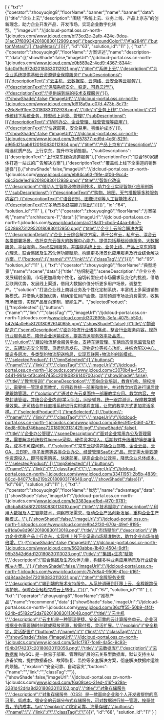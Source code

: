 [
	{
		"txt":"{\"operator\":\"zhouyuqing8\",\"floorName\":\"banner\",\"name\":\"banner\",\"data\":[{\"title\":\"企业上云\",\"description\":\"围绕 “系统上云、业务上线、产品上京东”的创新理念，助力企业开发产品、开发市场，实现企业数字化转型。\",\"imageUrl\":\"//jdcloud-portal.oss.cn-north-1.jcloudcs.com/www.jcloud.com/bf73ed2e-2afb-424e-9dea-31ac37f8093420180830112909.png\",\"backgroundColor\":\"#1a284f\",\"buttonMetas\":[],\"tagMetas\":[]}]}",
		"id":"63",
		"solution_id":"11"
	},
	{
		"txt":"{\"operator\":\"zhouyuqing8\",\"floorName\":\"方案详述\",\"name\":\"description-1\",\"data\":[{\"showShade\":false,\"imageUrl\":\"//jdcloud-portal.oss.cn-north-1.jcloudcs.com/www.jcloud.com/e0b589a2-4cd9-4367-8344-5dc0bf9c972d20180830112921.png\",\"title\":\"系统上云\",\"description\":\"为企业系统提供基础云资源健全保障服务\",\"subDescriptions\":[{\"descriptionText\":\"云主机、云数据库、云网络、云安全等云服务\"},{\"descriptionText\":\"保障系统安全、稳定、可靠云行\"},{\"descriptionText\":\"提供端到端的技术支撑服务\"}]},{\"showShade\":false,\"imageUrl\":\"//jdcloud-portal.oss.cn-north-1.jcloudcs.com/www.jcloud.com/fd918a9a-c07d-473b-8c73-e26c8e91feef20180830112928.png\",\"title\":\"业务上线\",\"description\":\"将传统线下系统业务，转型线上运营、管理\",\"subDescriptions\":[{\"descriptionText\":\"协同办公、企业管理、经营管理等应用\"},{\"descriptionText\":\"快速部署，安全易用，零维护成本\"}]},{\"showShade\":false,\"imageUrl\":\"//jdcloud-portal.oss.cn-north-1.jcloudcs.com/www.jcloud.com/3e657877-ed9d-4c6f-829f-a965d21aab9120180830112934.png\",\"title\":\"产品上京东\",\"description\":\" 精选优质产品，上行京东，提升市场销售额。\",\"subDescriptions\":[{\"descriptionText\":\"上行京东绿色通道服务\"},{\"descriptionText\":\"联合150家媒体打造一站式的广告解决方案\"},{\"descriptionText\":\"覆盖线上线下全渠道的销售途径\"}]},{\"showShade\":false,\"imageUrl\":\"//jdcloud-portal.oss.cn-north-1.jcloudcs.com/www.jcloud.com/eb94ca63-f9fe-4f06-9cc4-d6c3bde1ed1620180830112939.png\",\"title\":\"智能化改造\",\"description\":\"借助人工智能及物联网技术，助力企业实现智能化应用创新\",\"subDescriptions\":[{\"descriptionText\":\"购物、地图、天气播报等多种服务内容\"},{\"descriptionText\":\"语音识别、图像识别等人工智能技术\"},{\"descriptionText\":\"多场景多终端能力输出\"}]}]}",
		"id":"64",
		"solution_id":"11"
	},
	{
		"txt":"{\"operator\":\"zhouyuqing8\",\"floorName\":\"方案架构\",\"name\":\"architecture-1\",\"data\":[{\"imageUrl\":\"//jdcloud-portal.oss.cn-north-1.jcloudcs.com/www.jcloud.com/ac218a31-cbc5-44aa-b6c7-50286873129520180830112950.png\",\"title\":\"企业上云综合解决方案\",\"descriptionDetail\":\"企业上云综合解决方案，基于公有云，私有云、混合云各类部署场景，依托京东云强大的数据中心能力，提供包括基础设施服务、大数据服务、平台服务，SaaS应用服务，并围绕系统上云、业务上线、产品上京东的核心理念，联合集团及生态伙伴功能赋能，构建更多场景化应用服务及行业综合解决方案。\",\"buttons\":{\"name\":\"\",\"link\":\"\",\"classTag\":\"\"}}]}",
		"id":"65",
		"solution_id":"11"
	},
	{
		"txt":"{\"operator\":\"zhouyuqing8\",\"floorName\":\"典型场景\",\"name\":\"scene\",\"data\":[{\"title\":\"纺织制造\",\"sceneDescription\":\"企业业务发展辐射全国，市场更加趋向个性化，迫切转型应对市场需求及变化的挑战，借助互联网优势，发展线上渠道，借用大数据价值分析更多用户场景，调整生产。\",\"solution\":\"打造企业线上商城业务及个性化定制系统，丰富线上多渠道销售新模式。并借助大数据优势，精确定位用户画像，提前预测市场及消费需求，收集市场反馈，实现产品反向定制，智能生产。\",\"selectedProduct\":[],\"tmpSelected\":[],\"buttons\":{\"name\":\"\",\"link\":\"\",\"classTag\":\"\"},\"imageUrl\":\"//jdcloud-portal.oss.cn-north-1.jcloudcs.com/www.jcloud.com/d302896b-3efa-4075-b50d-542d4a0e6c8f20180826140655.png\",\"showShade\":false},{\"title\":\"物流配送\",\"sceneDescription\":\"面对物流行业诸多痛点，整合行业服务内容，规范行业服务品质，降低企业运输成本，提高货运服务效率及品质。\",\"solution\":\"建设物流整合服务平台，支持车辆管理、车辆动态信息监管及统计、车辆动态安全预警、货运信息发布、货物定位等核心功能，并结合配送中心，塑造多层次、多类型的物流配送格局，实现互联网+物流的创新模式。\",\"selectedProduct\":[],\"tmpSelected\":[],\"buttons\":{\"name\":\"\",\"link\":\"\",\"classTag\":\"\"},\"imageUrl\":\"//jdcloud-portal.oss.cn-north-1.jcloudcs.com/www.jcloud.com/c3070b4a-4557-4441-961a-bf3ca947455c20180826140700.jpg\",\"showShade\":false},{\"title\":\"教育培训\",\"sceneDescription\":\"面向企业培训，教育机构、院校培训，需要统一管理桌面教学，应用软件统一部署和维护，并对教学内容进行课后效果跟踪管理。\",\"solution\":\"通过京东云桌面统一部署教学应用、教学内容，完整封装管理，并结合企业内训/学习平台，同步辅导、统一跟踪测评，保障教学质量效果。还可结合在线直播系统进行实时课程直播，让您的教学方式更加灵活多样。\",\"selectedProduct\":[],\"tmpSelected\":[],\"buttons\":{\"name\":\"\",\"link\":\"\",\"classTag\":\"\"},\"imageUrl\":\"//jdcloud-portal.oss.cn-north-1.jcloudcs.com/www.jcloud.com/556ec9f5-0d6f-471f-8ed8-60bd746baea720180903131429.jpg\",\"showShade\":false},{\"title\":\"企业办公管理\",\"sceneDescription\":\"面对企业常用办公及管理需求，需要解决传统软件license采购、硬件资本投入、后期软件升级维护等部署复杂，成本不可控问题。\",\"solution\":\"京东云提供包括企业邮箱、企业云盘、云OA、云ERP、电子发票等各类企业办公、经营管理SaaS化产品，您无需大量软硬件资源投入，即可按需购买、快速部署，提高企业办公效率，降低企业总体成本。\",\"selectedProduct\":[],\"tmpSelected\":[],\"buttons\":{\"name\":\"\",\"link\":\"\",\"classTag\":\"\"},\"imageUrl\":\"//jdcloud-portal.oss.cn-north-1.jcloudcs.com/www.jcloud.com/33411951-2b5b-4839-80cd-84077c8a219b20180903174649.png\",\"showShade\":false}]}",
		"id":"66",
		"solution_id":"11"
	},
	{
		"txt":"{\"operator\":\"zhouyuqing8\",\"floorName\":\"优势\",\"name\":\"advantage\",\"data\":[{\"showShade\":false,\"imageUrl\":\"//jdcloud-portal.oss.cn-north-1.jcloudcs.com/www.jcloud.com/fe3383ea-efbd-4f70-9781-d9cba8d3d8f220180830113010.png\",\"title\":\"技术赋能\",\"description\":\"利用大数据及人工智能技术，洞察市场需求，驱动企业产品创新发展，重构企业生产新模式。\"},{\"showShade\":false,\"imageUrl\":\"//jdcloud-portal.oss.cn-north-1.jcloudcs.com/www.jcloud.com/e8b42f30-670a-49ef-8195-e81da0e8d96120180830113018.png\",\"title\":\"市场赋能\",\"description\":\"助力企业优质产品上行京东，实现线上线下全渠道市场精准触达，助力企业市场价值倍增。\"},{\"showShade\":false,\"imageUrl\":\"//jdcloud-portal.oss.cn-north-1.jcloudcs.com/www.jcloud.com/5620abbe-1b40-4504-9df1-95b3542d6dd120180830113023.png\",\"title\":\"“集团+生态”赋能\",\"description\":\"联合集团及生态伙伴力量，构建多种业务应用场景及行业综合解决方案。\"},{\"showShade\":false,\"imageUrl\":\"//jdcloud-portal.oss.cn-north-1.jcloudcs.com/www.jcloud.com/c757e8a4-9506-41cc-b161-dd84aa2e0e1720180830113031.png\",\"title\":\"金牌服务支撑\",\"description\":\"端到端的技术支持服务，从系统调研到迁移上云，全程跟踪保驾护航，保障企业轻松完成云上转化。\"}]}",
		"id":"67",
		"solution_id":"11"
	},
	{
		"txt":"{\"operator\":\"zhouyuqing8\",\"floorName\":\"推荐产品\",\"name\":\"recommend\",\"data\":[{\"showShade\":false,\"imageUrl\":\"//jdcloud-portal.oss.cn-north-1.jcloudcs.com/www.jcloud.com/36cfff55-50b9-4f4f-824b-d5182cf3da7620180830113048.png\",\"title\":\"云主机\",\"description\":\"云主机是一种管理便捷、安全可靠的云计算服务单元。企业可根据业务需要随时创建或释放资源，按需付费，灵活扩展。\",\"explain\":\"安全稳定，灵活配置\",\"buttons\":{\"name\":\"\",\"link\":\"\",\"classTag\":\"\"}},{\"showShade\":false,\"imageUrl\":\"//jdcloud-portal.oss.cn-north-1.jcloudcs.com/www.jcloud.com/5a1cf787-fce8-4a5c-9c93-f04b3f74237c20180830113056.png\",\"title\":\"云数据库\",\"description\":\"云数据库 MySQL 是一款易于部署、管理和扩展的云关系型数据库，默认支持主从热备架构，提供数据备份、故障恢复、监控等全套解决方案，彻底解决数据库运维的烦恼。\",\"explain\":\"安全可靠、自动容灾\",\"buttons\":{\"name\":\"\",\"link\":\"\",\"classTag\":\"\"}},{\"showShade\":false,\"imageUrl\":\"//jdcloud-portal.oss.cn-north-1.jcloudcs.com/www.jcloud.com/f6a08cec-31ed-416f-a29a-3281d42d4a8d20180830113102.png\",\"title\":\"对象存储服务\",\"description\":\"对象存储服务（OSS）是一款面向企业和个人开发者提供的高可用、低成本、强安全的云端分布式存储服务，可对数据进行统一管理，按量付费，节约成本。\\n\",\"explain\":\"稳定可靠、海量存储\",\"buttons\":{\"name\":\"\",\"link\":\"\",\"classTag\":\"\"}}]}",
		"id":"68",
		"solution_id":"11"
	}
]